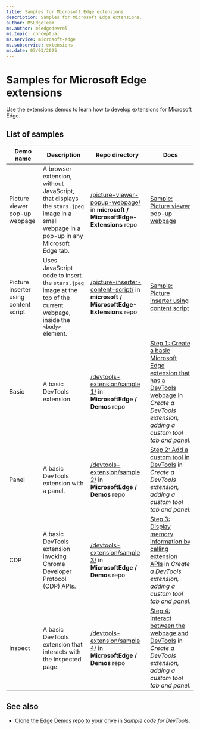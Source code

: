 ```yaml
---
title: Samples for Microsoft Edge extensions
description: Samples for Microsoft Edge extensions.
author: MSEdgeTeam
ms.author: msedgedevrel
ms.topic: conceptual
ms.service: microsoft-edge
ms.subservice: extensions
ms.date: 07/03/2025
---
```

# Samples for Microsoft Edge extensions

Use the extensions demos to learn how to develop extensions for Microsoft Edge.


<!-- ====================================================================== -->
## List of samples
<!-- 
sync:
https://learn.microsoft.com/microsoft-edge/extensions/samples#list-of-samples
https://github.com/MicrosoftEdge/Demos/blob/main/README.md#microsoft-edge-extensions - todo: in that Demos Readme, in Extensions section, add links for the two samples that are at: https://github.com/microsoft/MicrosoftEdge-Extensions/blob/main/README.md#code
-->

| Demo name | Description | Repo directory | Docs |
|---|---|---|---|
| Picture viewer pop-up webpage | A browser extension, without JavaScript, that displays the `stars.jpeg` image in a small webpage in a pop-up in any Microsoft Edge tab. | [/picture-viewer-popup-webpage/](https://github.com/microsoft/MicrosoftEdge-Extensions/tree/main/Extension-samples/picture-viewer-popup-webpage) in **microsoft / MicrosoftEdge-Extensions** repo | [Sample: Picture viewer pop-up webpage](./getting-started/picture-viewer-popup-webpage.md) |
| Picture inserter using content script | Uses JavaScript code to insert the `stars.jpeg` image at the top of the current webpage, inside the `<body>` element. | [/picture-inserter-content-script/](https://github.com/microsoft/MicrosoftEdge-Extensions/tree/main/Extension-samples/picture-inserter-content-script) in **microsoft / MicrosoftEdge-Extensions** repo | [Sample: Picture inserter using content script](./getting-started/picture-inserter-content-script.md) |
| Basic | A basic DevTools extension. | [/devtools-extension/sample 1/](https://github.com/MicrosoftEdge/Demos/tree/main/devtools-extension/sample%201) in **MicrosoftEdge / Demos** repo | [Step 1: Create a basic Microsoft Edge extension that has a DevTools webpage](./developer-guide/devtools-extension.md#step-1-create-a-basic-microsoft-edge-extension-that-has-a-devtools-webpage) in _Create a DevTools extension, adding a custom tool tab and panel_. |
| Panel | A basic DevTools extension with a panel. | [/devtools-extension/sample 2/](https://github.com/MicrosoftEdge/Demos/tree/main/devtools-extension/sample%202) in **MicrosoftEdge / Demos** repo | [Step 2: Add a custom tool in DevTools](./developer-guide/devtools-extension.md#step-2-add-a-custom-tool-in-devtools) in _Create a DevTools extension, adding a custom tool tab and panel_. |
| CDP | A basic DevTools extension invoking Chrome Developer Protocol (CDP) APIs. | [/devtools-extension/sample 3/](https://github.com/MicrosoftEdge/Demos/tree/main/devtools-extension/sample%203) in **MicrosoftEdge / Demos** repo | [Step 3: Display memory information by calling extension APIs](./developer-guide/devtools-extension.md#step-3-display-memory-information-by-calling-extension-apis) in _Create a DevTools extension, adding a custom tool tab and panel_. |
| Inspect | A basic DevTools extension that interacts with the Inspected page. | [/devtools-extension/sample 4/](https://github.com/MicrosoftEdge/Demos/tree/main/devtools-extension/sample%204) in **MicrosoftEdge / Demos** repo | [Step 4: Interact between the webpage and DevTools](./developer-guide/devtools-extension.md#step-4-interact-between-the-webpage-and-devtools) in _Create a DevTools extension, adding a custom tool tab and panel_. |


<!-- ====================================================================== -->
## See also

* [Clone the Edge Demos repo to your drive](../devtools/sample-code/sample-code.md#clone-the-edge-demos-repo-to-your-drive) in _Sample code for DevTools_.
